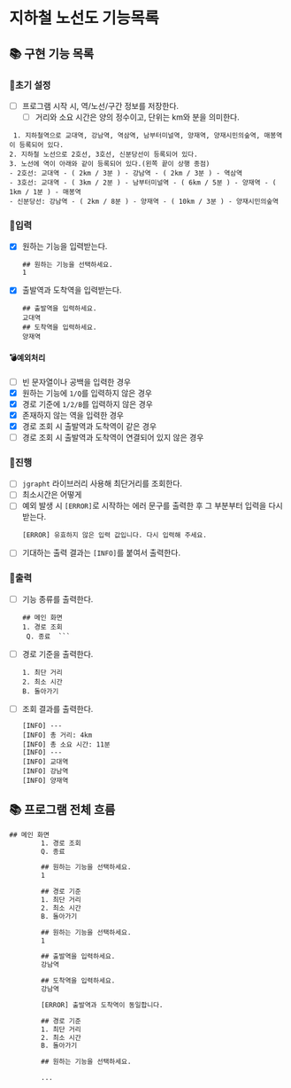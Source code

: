 # 지하철 노선도 기능목록

## 📚 구현 기능 목록

### 💫초기 설정

- [ ] 프로그램 시작 시, 역/노선/구간 정보를 저장한다.
    - [ ] 거리와 소요 시간은 양의 정수이고, 단위는 km와 분을 의미한다.

```angular2html
 1. 지하철역으로 교대역, 강남역, 역삼역, 남부터미널역, 양재역, 양재시민의숲역, 매봉역이 등록되어 있다.
2. 지하철 노선으로 2호선, 3호선, 신분당선이 등록되어 있다.
3. 노선에 역이 아래와 같이 등록되어 있다.(왼쪽 끝이 상행 종점)
- 2호선: 교대역 - ( 2km / 3분 ) - 강남역 - ( 2km / 3분 ) - 역삼역
- 3호선: 교대역 - ( 3km / 2분 ) - 남부터미널역 - ( 6km / 5분 ) - 양재역 - ( 1km / 1분 ) - 매봉역
- 신분당선: 강남역 - ( 2km / 8분 ) - 양재역 - ( 10km / 3분 ) - 양재시민의숲역
```

### 💫입력

- [x] 원하는 기능을 입력받는다.
  ```
  ## 원하는 기능을 선택하세요.
  1
  ```
- [x] 출발역과 도착역을 입력받는다.
  ```
  ## 출발역을 입력하세요.
  교대역
  ## 도착역을 입력하세요.
  양재역
  ```

#### 💣예외처리

- [ ] 빈 문자열이나 공백을 입력한 경우
- [x] 원하는 기능에 `1/Q`를 입력하지 않은 경우
- [x] 경로 기준에 `1/2/B`를 입력하지 않은 경우
- [x] 존재하지 않는 역을 입력한 경우
- [x] 경로 조회 시 출발역과 도착역이 같은 경우
- [ ] 경로 조회 시 출발역과 도착역이 연결되어 있지 않은 경우

### 💫진행

- [ ] `jgrapht` 라이브러리 사용해 최단거리를 조회한다.
- [ ] 최소시간은 어떻게
- [ ] 예외 발생 시 `[ERROR]`로 시작하는 에러 문구를 출력한 후 그 부분부터 입력을 다시 받는다.
  ```
  [ERROR] 유효하지 않은 입력 값입니다. 다시 입력해 주세요.
  ```
- [ ] 기대하는 출력 결과는 `[INFO]`를 붙여서 출력한다.

### 💫출력

- [ ] 기능 종류를 출력한다.
  ```
  ## 메인 화면
  1. 경로 조회
   Q. 종료  ```
- [ ] 경로 기준을 출력한다.
  ```## 경로 기준
  1. 최단 거리
  2. 최소 시간
  B. 돌아가기
  ```
- [ ] 조회 결과를 출력한다.
  ```
  [INFO] ---
  [INFO] 총 거리: 4km
  [INFO] 총 소요 시간: 11분
  [INFO] ---
  [INFO] 교대역
  [INFO] 강남역
  [INFO] 양재역
  ```

## 📚 프로그램 전체 흐름

```dtd
## 메인 화면
        1. 경로 조회
        Q. 종료

        ## 원하는 기능을 선택하세요.
        1

        ## 경로 기준
        1. 최단 거리
        2. 최소 시간
        B. 돌아가기

        ## 원하는 기능을 선택하세요.
        1

        ## 출발역을 입력하세요.
        강남역

        ## 도착역을 입력하세요.
        강남역

        [ERROR] 출발역과 도착역이 동일합니다.

        ## 경로 기준
        1. 최단 거리
        2. 최소 시간
        B. 돌아가기

        ## 원하는 기능을 선택하세요.

        ...
```
